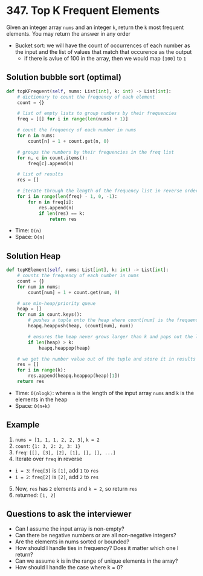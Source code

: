 # 347. Top K Frequent Elements

Given an integer array `nums` and an integer `k`, return the `k` most frequent elements. You may return the answer in any order

- Bucket sort: we will have the count of occurrences of each number as the input and the list of values that match that occurence as the output
  - if there is avlue of 100 in the array, then we would map `[100]` to `1`

## Solution bubble sort (optimal)

```python
def topKFrequent(self, nums: List[int], k: int) -> List[int]:
    # dictionary to count the frequency of each element
    count = {}

    # list of empty lists to group numbers by their frequencies
    freq = [[] for i in range(len(nums) + 1)]

    # count the frequency of each number in nums
    for n in nums:
        count[n] = 1 + count.get(n, 0)

    # groups the numbers by their frequencies in the freq list
    for n, c in count.items():
        freq[c].append(n)

    # list of results
    res = []

    # iterate through the length of the frequency list in reverse order
    for i in range(len(freq) - 1, 0, -1):
        for n in freq[i]:
            res.append(n)
            if len(res) == k:
                return res
```

- Time: `O(n)`
- Space: `O(n)`

## Solution Heap

```python
def topKElement(self, nums: List[int], k: int) -> List[int]:
    # counts the frequency of each number in nums
    count = {}
    for num in nums:
        count[num] = 1 + count.get(num, 0)

    # use min-heap/priority queue
    heap = []
    for num in count.keys():
        # pushes a tuple onto the heap where count[num] is the frequency and num is the number
        heapq.heappush(heap, (count[num], num))

        # ensures the heap never grows larger than k and pops out the least frequent element
        if len(heap) > k:
            heapq.heappop(heap)

    # we get the number value out of the tuple and store it in results
    res = []
    for i in range(k):
        res.append(heapq.heappop(heap)[1])
    return res
```

- Time: `O(nlogk)`: where `n` is the length of the input array `nums` and `k` is the elements in the heap
- Space: `O(n+k)`

## Example

1. `nums = [1, 1, 1, 2, 2, 3]`, `k = 2`
2. `count`: `{1: 3, 2: 2, 3: 1}`
3. `freq`: `[[], [3], [2], [1], [], [], ...]`
4. Iterate over `freq` in reverse

- `i = 3`: `freq[3]` is `[1]`, add `1` to `res`
- `i = 2`: `freq[2]` is `[2]`, add `2` to `res`

5. Now, `res` has `2` elements and `k = 2`, so return `res`
6. returned: `[1, 2]`

## Questions to ask the interviewer

- Can I assume the input array is non-empty?
- Can there be negative numbers or are all non-negative integers?
- Are the elements in nums sorted or bounded?
- How should I handle ties in frequency? Does it matter which one I return?
- Can we assume k is in the range of unique elements in the array?
- How should I handle the case where k = 0?

